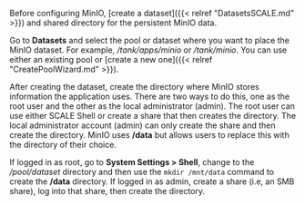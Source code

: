 &NewLine;

Before configuring MinIO, [create a dataset]({{< relref "DatasetsSCALE.md" >}}) and shared directory for the persistent MinIO data. 

Go to **Datasets** and select the pool or dataset where you want to place the MinIO dataset. For example, */tank/apps/minio* or */tank/minio*.
You can use either an existing pool or [create a new one]({{< relref "CreatePoolWizard.md" >}}). 

After creating the dataset, create the directory where MinIO stores information the application uses. 
There are two ways to do this, one as the root user and the other as the local administrator (admin).
The root user can use either SCALE Shell or create a share that then creates the directory.
The local administrator account (admin) can only create the share and then create the directory.
MinIO uses **/data** but allows users to replace this with the directory of their choice. 

If logged in as root, go to **System Settings > Shell**, change to the */pool/dataset* directory and then use the `mkdir /mnt/data` command to create the **/data** directory. 
If logged in as admin, create a share (i.e, an SMB share), log into that share, then create the directory.